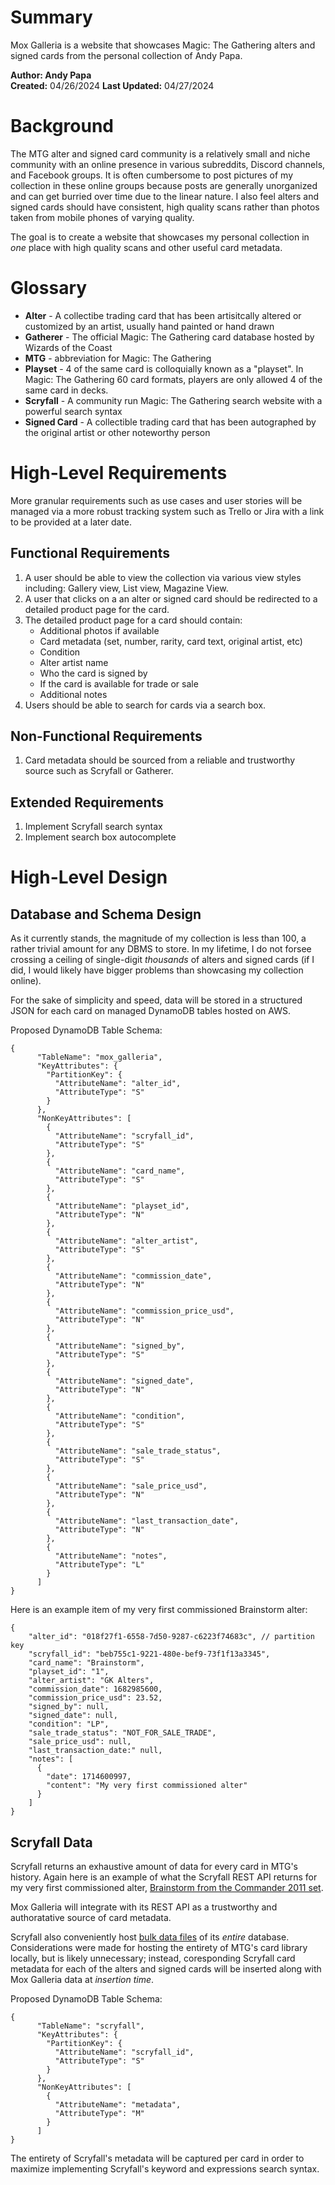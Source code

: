 # Summary
Mox Galleria is a website that showcases Magic: The Gathering alters and signed cards from the personal collection of Andy Papa.

**Author: Andy Papa**  
**Created:** 04/26/2024 **Last Updated:** 04/27/2024

# Background
The MTG alter and signed card community is a relatively small and niche community with an online presence in various subreddits, Discord channels, and Facebook groups. It is often cumbersome to post pictures of my collection in these online groups because posts are generally unorganized and can get burried over time due to the linear nature. I also feel alters and signed cards should have consistent, high quality scans rather than photos taken from mobile phones of varying quality. 

The goal is to create a website that showcases my personal collection in _one_ place with high quality scans and other useful card metadata.

# Glossary
- **Alter** - A collectibe trading card that has been artisitcally altered or customized by an artist, usually hand painted or hand drawn
- **Gatherer** - The official Magic: The Gathering card database hosted by Wizards of the Coast
- **MTG** - abbreviation for Magic: The Gathering
- **Playset** - 4 of the same card is colloquially known as a "playset". In Magic: The Gathering 60 card formats, players are only allowed 4 of the same card in decks. 
- **Scryfall** - A community run Magic: The Gathering search website with a powerful search syntax
- **Signed Card** - A collectible trading card that has been autographed by the original artist or other noteworthy person

# High-Level Requirements
More granular requirements such as use cases and user stories will be managed via a more robust tracking system such as Trello or Jira with a link to be provided at a later date.

## Functional Requirements
1. A user should be able to view the collection via various view styles including: Gallery view, List view, Magazine View.
2. A user that clicks on a an alter or signed card should be redirected to a detailed product page for the card.
3. The detailed product page for a card should contain: 
    - Additional photos if available
    - Card metadata (set, number, rarity, card text, original artist, etc)
    - Condition
    - Alter artist name
    - Who the card is signed by
    - If the card is available for trade or sale
    - Additional notes
4. Users should be able to search for cards via a search box.


## Non-Functional Requirements
1. Card metadata should be sourced from a reliable and trustworthy source such as Scryfall or Gatherer.

## Extended Requirements
1. Implement Scryfall search syntax
2. Implement search box autocomplete

# High-Level Design
## Database and Schema Design
As it currently stands, the magnitude of my collection is less than 100, a rather trivial amount for any DBMS to store. In my lifetime, I do not forsee crossing a ceiling of single-digit _thousands_ of alters and signed cards (if I did, I would likely have bigger problems than showcasing my collection online).

For the sake of simplicity and speed, data will be stored in a structured JSON for each card on managed DynamoDB tables hosted on AWS.

Proposed DynamoDB Table Schema:

```
{
      "TableName": "mox_galleria",
      "KeyAttributes": {
        "PartitionKey": {
          "AttributeName": "alter_id",
          "AttributeType": "S"
        }
      },
      "NonKeyAttributes": [
        {
          "AttributeName": "scryfall_id",
          "AttributeType": "S"
        },
        {
          "AttributeName": "card_name",
          "AttributeType": "S"
        },
        {
          "AttributeName": "playset_id",
          "AttributeType": "N"
        },
        {
          "AttributeName": "alter_artist",
          "AttributeType": "S"
        },
        {
          "AttributeName": "commission_date",
          "AttributeType": "N"
        },
        {
          "AttributeName": "commission_price_usd",
          "AttributeType": "N"
        },
        {
          "AttributeName": "signed_by",
          "AttributeType": "S"
        },
        {
          "AttributeName": "signed_date",
          "AttributeType": "N"
        },
        {
          "AttributeName": "condition",
          "AttributeType": "S"
        },
        {
          "AttributeName": "sale_trade_status",
          "AttributeType": "S"
        },
        {
          "AttributeName": "sale_price_usd",
          "AttributeType": "N"
        },
        {
          "AttributeName": "last_transaction_date",
          "AttributeType": "N"
        },
        {
          "AttributeName": "notes",
          "AttributeType": "L"
        }
      ]
}
```

Here is an example item of my very first commissioned Brainstorm alter:

```
{
    "alter_id": "018f27f1-6558-7d50-9287-c6223f74683c", // partition key
    "scryfall_id": "beb755c1-9221-480e-bef9-73f1f13a3345",
    "card_name": "Brainstorm",
    "playset_id": "1",
    "alter_artist": "GK Alters",
    "commission_date": 1682985600,
    "commission_price_usd": 23.52,
    "signed_by": null,
    "signed_date": null,
    "condition": "LP",
    "sale_trade_status": "NOT_FOR_SALE_TRADE",
    "sale_price_usd": null,
    "last_transaction_date:" null,
    "notes": [
      {
        "date": 1714600997,
        "content": "My very first commissioned alter"
      }
    ]
}
```

## Scryfall Data
Scryfall returns an exhaustive amount of data for every card in MTG's history. Again here is an example of what the Scryfall REST API returns for my very first commissioned alter, [Brainstorm from the Commander 2011 set](https://api.scryfall.com/cards/cmd/40/). 

Mox Galleria will integrate with its REST API as a trustworthy and authoratative source of card metadata.

Scryfall also conveniently host [bulk data files](https://scryfall.com/docs/api/bulk-data) of its _entire_ database. Considerations were made for hosting the entirety of MTG's card library locally, but is likely unnecessary; instead, coresponding Scryfall card metadata for each of the alters and signed cards will be inserted along with Mox Galleria data at _insertion time_.

Proposed DynamoDB Table Schema:
```
{
      "TableName": "scryfall",
      "KeyAttributes": {
        "PartitionKey": {
          "AttributeName": "scryfall_id",
          "AttributeType": "S"
        }
      },
      "NonKeyAttributes": [
        {
          "AttributeName": "metadata",
          "AttributeType": "M"
        }
      ]
}
```

The entirety of Scryfall's metadata will be captured per card in order to maximize implementing Scryfall's keyword and expressions search syntax.